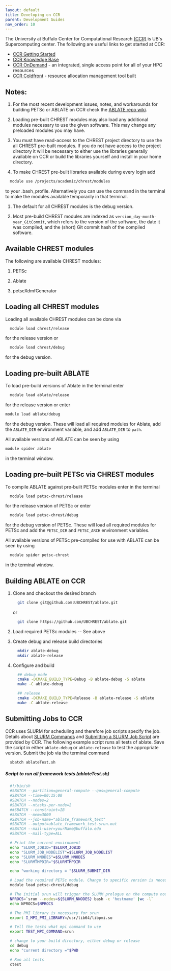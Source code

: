```yaml
---
layout: default
title: Developing on CCR
parent: Development Guides
nav_order: 10
---
```


The University at Buffalo Center for Computational Research [(CCR)](http://www.buffalo.edu/ccr.html) is UB's Supercomputing center. The following are useful links to get started at CCR:

* [CCR Getting Started](http://www.buffalo.edu/ccr/support/getting-started.html)
* [CCR Knowledge Base](https://ubccr.freshdesk.com/support/home)
* [CCR OnDemand](https://ondemand.ccr.buffalo.edu) - an integrated, single access point for all of your HPC resources
* [CCR Coldfront](https://coldfront.ccr.buffalo.edu) - resource allocation management tool built

## Notes:

1. For the most recent development issues, notes, and workarounds for building PETSc or ABLATE on CCR check the [ABLATE repo wiki](https://github.com/UBCHREST/ablate/wiki).

1. Loading pre-built CHREST modules may also load any additional modules necessary to use the given software. This may change any preloaded modules you may have.

1. You must have read-access to the CHREST project directory to use the all CHREST pre-built modules. If you do not have access to the project directory it will be necessary to either use the libraries generally available on CCR or build the libraries yourself and install in your home directory.

1. To make CHREST pre-built libraries available during every login add
  ```bash
    module use /projects/academic/chrest/modules
  ```
  to your .bash_profile. Alternatively you can use the command in the terminal to make the modules available temporarily in that terminal.

1. The default for all CHREST modules is the debug version.

1. Most pre-build CHREST modules are indexed as ```version_day-month-year_GitCommit```, which refers to the version of the software, the date it was compiled, and the (short) Git commit hash of the compiled software.

## Available CHREST modules
The following are available CHREST modules:

1. PETSc

1. Ablate

1. petscXdmfGenerator

## Loading all CHREST modules
Loading all available CHREST modules can be done via
```bash
  module load chrest/release
```
for the release version or
```bash
  module load chrest/debug
```
for the debug version.

## Loading pre-built ABLATE
To load pre-build versions of Ablate in the terminal enter
  ```bash
    module load ablate/release
  ```
  for the release version or enter
  ```bash
  module load ablate/debug
  ```
  for the debug version. These will load all required modules for Ablate, add the ```ABLATE_DIR``` environment variable, and add ```ABLATE_DIR``` to ```path```.

  All available versions of ABLATE can be seen by using
  ```bash
  module spider ablate
  ```
  in the terminal window.


## Loading pre-built PETSc via CHREST modules
To compile ABLATE against pre-built PETSc modules enter in the terminal

  ```bash
    module load petsc-chrest/release
  ```

  for the release version of PETSc or enter

  ```bash
    module load petsc-chrest/debug
  ```

  for the debug version of PETSc. These will load all required modules for PETSc and add the ```PETSC_DIR``` and ```PETSC_ARCH``` environment variables.

  All available versions of PETSc pre-compiled for use with ABLATE can be seen by using

  ```bash
    module spider petsc-chrest
  ```

  in the terminal window.

## Building ABLATE on CCR
1. Clone and checkout the desired branch

    ```bash
      git clone git@github.com:UBCHREST/ablate.git
    ```
    or

    ```bash
      git clone https://github.com/UBCHREST/ablate.git
    ```

1. Load required PETSc modules -- See above

1. Create debug and release build directories

    ```bash
      mkdir ablate-debug
      mkdir ablate-release
    ```
1. Configure and build

    ```bash
      ## debug mode
      cmake -DCMAKE_BUILD_TYPE=Debug -B ablate-debug -S ablate
      make -C ablate-debug

      ## release
      cmake -DCMAKE_BUILD_TYPE=Release -B ablate-release -S ablate
      make -C ablate-release

    ```

## Submitting Jobs to CCR
CCR uses SLURM for scheduling and therefore job scripts specify the job. Details about [SLURM Commands](https://ubccr.freshdesk.com/support/solutions/articles/5000686927) and [Submitting a SLURM Job Script](https://ubccr.freshdesk.com/support/solutions/articles/5000688140-submitting-a-slurm-job-script) are provided by CCR. The following example script runs all tests of ablate. Save the script in either ```ablate-debug``` or ```ablate-release``` to test the appropriate version. Submit the job via the terminal command
```bash
  sbatch ablateTest.sh
```

##### Script to run all framework tests (ablateTest.sh)

 ```bash
   #!/bin/sh
   #SBATCH --partition=general-compute --qos=general-compute
   #SBATCH --time=00:15:00
   #SBATCH --nodes=2
   #SBATCH --ntasks-per-node=2
   ##SBATCH --constraint=IB
   #SBATCH --mem=3000
   #SBATCH --job-name="ablate_framework_test"
   #SBATCH --output=ablate_framework_test-srun.out
   #SBATCH --mail-user=yourName@buffalo.edu
   #SBATCH --mail-type=ALL

   # Print the current environment
   echo "SLURM_JOBID="$SLURM_JOBID
   echo "SLURM_JOB_NODELIST"=$SLURM_JOB_NODELIST
   echo "SLURM_NNODES"=$SLURM_NNODES
   echo "SLURMTMPDIR="$SLURMTMPDIR

   echo "working directory = "$SLURM_SUBMIT_DIR

   # Load the required PETSc module. Change to specific version is necessary
   module load petsc-chrest/debug

   # The initial srun will trigger the SLURM prologue on the compute nodes.
   NPROCS=`srun --nodes=${SLURM_NNODES} bash -c 'hostname' |wc -l`
   echo NPROCS=$NPROCS

   # The PMI library is necessary for srun
   export I_MPI_PMI_LIBRARY=/usr/lib64/libpmi.so

   # Tell the tests what mpi command to use
   export TEST_MPI_COMMAND=srun

   # change to your build directory, either debug or release
   cd debug
   echo "current directory ="$PWD

   # Run all tests
   ctest

 ```
